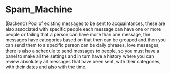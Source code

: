 # Spam_Machine
(Backend)
Pool of existing messages to be sent to acquaintances, these are also associated with specific people each message can have one or more people or failing that a person can have more than one message, the messages have categories based on that then can be grouped and then you can send them to a specific person can be daily phrases, love messages, there is also a schedule to send messages to people, so you must have a panel to make all the settings and in turn have a history where you can review absolutely all messages that have been sent, with their categories, with their dates and also with the time.

